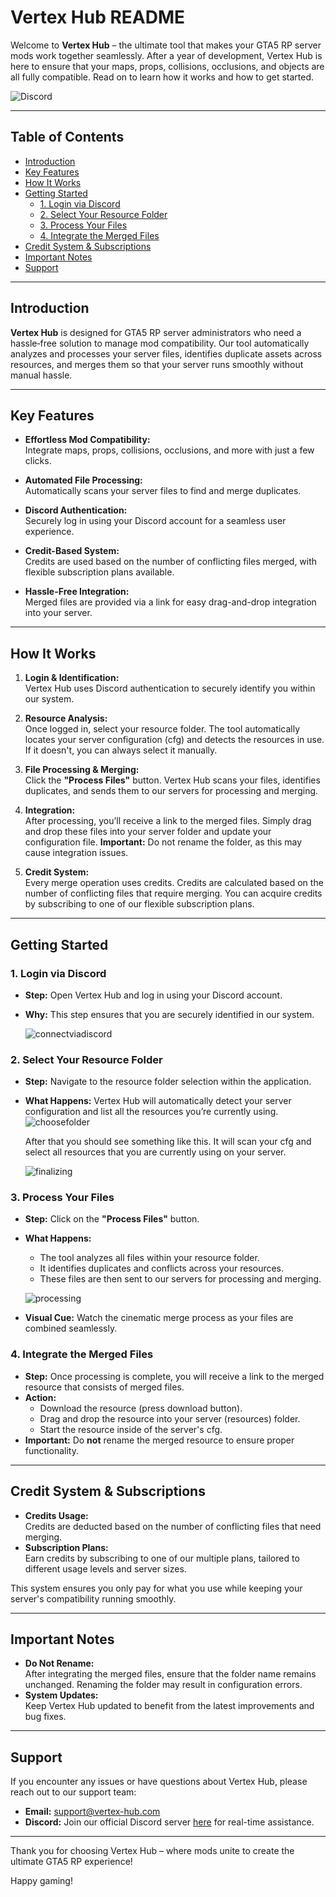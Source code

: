 # Vertex Hub README

Welcome to **Vertex Hub** – the ultimate tool that makes your GTA5 RP server mods work together seamlessly. After a year of development, Vertex Hub is here to ensure that your maps, props, collisions, occlusions, and objects are all fully compatible. Read on to learn how it works and how to get started.

![Discord](https://img.shields.io/discord/979856489835528203?style=flat&logo=discord&logoColor=%23ffffff&label=Discord%20Community)

---

## Table of Contents

- [Introduction](#introduction)
- [Key Features](#key-features)
- [How It Works](#how-it-works)
- [Getting Started](#getting-started)
  - [1. Login via Discord](#1-login-via-discord)
  - [2. Select Your Resource Folder](#2-select-your-resource-folder)
  - [3. Process Your Files](#3-process-your-files)
  - [4. Integrate the Merged Files](#4-integrate-the-merged-files)
- [Credit System & Subscriptions](#credit-system--subscriptions)
- [Important Notes](#important-notes)
- [Support](#support)

---

## Introduction

**Vertex Hub** is designed for GTA5 RP server administrators who need a hassle‑free solution to manage mod compatibility. Our tool automatically analyzes and processes your server files, identifies duplicate assets across resources, and merges them so that your server runs smoothly without manual hassle.

---

## Key Features

- **Effortless Mod Compatibility:**  
  Integrate maps, props, collisions, occlusions, and more with just a few clicks.
  
- **Automated File Processing:**  
  Automatically scans your server files to find and merge duplicates.
  
- **Discord Authentication:**  
  Securely log in using your Discord account for a seamless user experience.
  
- **Credit-Based System:**  
  Credits are used based on the number of conflicting files merged, with flexible subscription plans available.

- **Hassle-Free Integration:**  
  Merged files are provided via a link for easy drag-and-drop integration into your server.

---

## How It Works

1. **Login & Identification:**  
   Vertex Hub uses Discord authentication to securely identify you within our system.

2. **Resource Analysis:**  
   Once logged in, select your resource folder. The tool automatically locates your server configuration (cfg) and detects the resources in use. If it doesn't, you can always select it manually.

3. **File Processing & Merging:**  
   Click the **"Process Files"** button. Vertex Hub scans your files, identifies duplicates, and sends them to our servers for processing and merging.

4. **Integration:**  
   After processing, you’ll receive a link to the merged files. Simply drag and drop these files into your server folder and update your configuration file. **Important:** Do not rename the folder, as this may cause integration issues.

5. **Credit System:**  
   Every merge operation uses credits. Credits are calculated based on the number of conflicting files that require merging. You can acquire credits by subscribing to one of our flexible subscription plans.

---

## Getting Started

### 1. Login via Discord

- **Step:** Open Vertex Hub and log in using your Discord account.
- **Why:** This step ensures that you are securely identified in our system.
  

  ![connectviadiscord](https://github.com/user-attachments/assets/e101af9f-767f-41db-ad72-1c258c507c03)

### 2. Select Your Resource Folder

- **Step:** Navigate to the resource folder selection within the application.
- **What Happens:** Vertex Hub will automatically detect your server configuration and list all the resources you’re currently using.
 ![choosefolder](https://github.com/user-attachments/assets/95b98a0b-c758-4bac-a5eb-f9a40420905c)


  After that you should see something like this. It will scan your cfg and select all resources that you are currently using on your server.
   
  ![finalizing](https://github.com/user-attachments/assets/a0f6e335-904e-44c9-a58a-d4350e6d8ecd)

### 3. Process Your Files

- **Step:** Click on the **"Process Files"** button.
- **What Happens:**  
  - The tool analyzes all files within your resource folder.
  - It identifies duplicates and conflicts across your resources.
  - These files are then sent to our servers for processing and merging.

     
   ![processing](https://github.com/user-attachments/assets/138307de-34b2-411e-a819-4c8aab0f4e8c)
  
- **Visual Cue:** Watch the cinematic merge process as your files are combined seamlessly.

### 4. Integrate the Merged Files

- **Step:** Once processing is complete, you will receive a link to the merged resource that consists of merged files.
- **Action:**  
  - Download the resource (press download button).
  - Drag and drop the resource into your server (resources) folder.
  - Start the resource inside of the server's cfg.
- **Important:** Do **not** rename the merged resource to ensure proper functionality.

---

## Credit System & Subscriptions

- **Credits Usage:**  
  Credits are deducted based on the number of conflicting files that need merging.
- **Subscription Plans:**  
  Earn credits by subscribing to one of our multiple plans, tailored to different usage levels and server sizes.
  
This system ensures you only pay for what you use while keeping your server's compatibility running smoothly.

---

## Important Notes

- **Do Not Rename:**  
  After integrating the merged files, ensure that the folder name remains unchanged. Renaming the folder may result in configuration errors.
- **System Updates:**  
  Keep Vertex Hub updated to benefit from the latest improvements and bug fixes.

---

## Support

If you encounter any issues or have questions about Vertex Hub, please reach out to our support team:

- **Email:** [support@vertex-hub.com](mailto:support@vertex-hub.com)
- **Discord:** Join our official Discord server [here](https://discord.gg/hxTYtxBS3x) for real-time assistance.

---

Thank you for choosing Vertex Hub – where mods unite to create the ultimate GTA5 RP experience!

Happy gaming!
